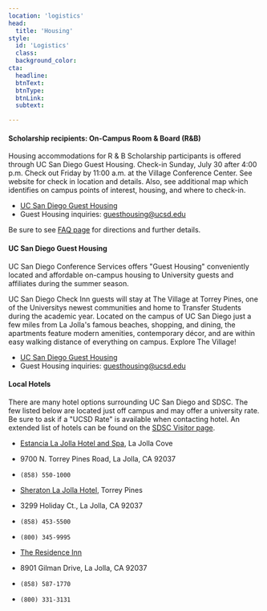 ```yaml
---
location: 'logistics'
head:
  title: 'Housing'
style:
  id: 'Logistics'
  class:
  background_color:  
cta:
  headline:
  btnText:
  btnType:
  btnLink:
  subtext:

---
```


#### Scholarship recipients: On-Campus Room & Board (R&B)

Housing accommodations for R & B Scholarship participants is offered through UC San Diego Guest Housing. Check-in Sunday, July 30 after 4:00 p.m. Check out Friday by 11:00 a.m. at the Village Conference Center. See website for check in location and details. Also, see additional map which identifies on campus points of interest, housing, and where to check-in.

* [UC San Diego Guest Housing](https://hdh.ucsd.edu/conferences/pages/GuestHousing.html)
* Guest Housing inquiries: guesthousing@ucsd.edu

Be sure to see [FAQ page](https://hdh.ucsd.edu/conferences/docs/FAQ-Guest-and-Check-Inn.pdf) for directions and further details.

#### UC San Diego Guest Housing

UC San Diego Conference Services offers "Guest Housing" conveniently located and affordable on-campus housing to University guests and affiliates during the summer season.

UC San Diego Check Inn guests will stay at The Village at Torrey Pines, one of the Universitys newest communities and home to Transfer Students during the academic year. Located on the campus of UC San Diego just a few miles from La Jolla's famous beaches, shopping, and dining, the apartments feature modern amenities, contemporary décor, and are within easy walking distance of everything on campus. Explore The Village!

* [UC San Diego Guest Housing](http://conference.ucsd.edu/guesthousing/)
* Guest Housing inquiries: guesthousing@ucsd.edu

#### Local Hotels
There are many hotel options surrounding UC San Diego and SDSC. The few listed below are located just off campus and may offer a university rate. Be sure to ask if a "UCSD Rate" is available when contacting hotel. An extended list of hotels can be found on the [SDSC Visitor page](http://www.sdsc.edu/about_sdsc/visitor_info.html).

* [Estancia La Jolla Hotel and Spa](http://estancialajolla.com/), La Jolla Cove
* 9700 N. Torrey Pines Road, La Jolla, CA 92037
* `(858) 550-1000`

* [Sheraton La Jolla Hotel](http://www.sheratonlajolla.com/ucsd), Torrey Pines
* 3299 Holiday Ct., La Jolla, CA 92037
* `(858) 453-5500`
* `(800) 345-9995`

* [The Residence Inn](http://www.marriott.com/hotels/travel/lajca-residence-inn-san-diego-la-jolla/)
* 8901 Gilman Drive, La Jolla, CA 92037
* `(858) 587-1770`
* `(800) 331-3131`
